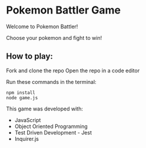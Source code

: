 # Pokemon Battler Game

Welcome to Pokemon Battler!

Choose your pokemon and fight to win!

## How to play:
Fork and clone the repo
Open the repo in a code editor

Run these commands in the terminal:
```
npm install
node game.js
```


This game was developed with:
  * JavaScript
  * Object Oriented Programming
  * Test Driven Development - Jest
  * Inquirer.js
